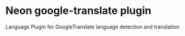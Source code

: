 
# Neon google-translate plugin

Language Plugin for GoogleTranslate language detection and translation
